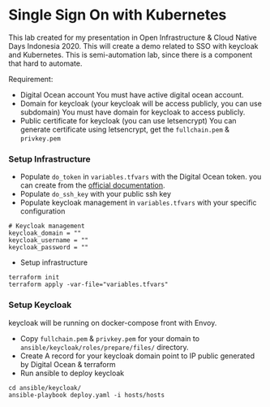 # Single Sign On with Kubernetes
This lab created for my presentation in Open Infrastructure & Cloud Native Days Indonesia 2020. This will create a demo related to SSO with keycloak and Kubernetes. This is semi-automation lab, since there is a component that hard to automate.

Requirement:
- Digital Ocean account
You must have active digital ocean account.
- Domain for keycloak (your keycloak will be access publicly, you can use subdomain)
You must have domain for keycloak to access publicly.
- Public certificate for keycloak (you can use letsencrypt)
You can generate certificate using letsencrypt, get the `fullchain.pem` & `privkey.pem`

### Setup Infrastructure
- Populate `do_token` in `variables.tfvars` with the Digital Ocean token. you can create from the [official documentation](https://www.digitalocean.com/docs/apis-clis/api/create-personal-access-token/).
- Populate `do_ssh_key` with your public ssh key
- Populate keycloak management in `variables.tfvars` with your specific configuration
```
# Keycloak management
keycloak_domain = ""
keycloak_username = ""
keycloak_password = ""
```
- Setup infrastructure
```
terraform init
terraform apply -var-file="variables.tfvars"
```

### Setup Keycloak
keycloak will be running on docker-compose front with Envoy.
- Copy `fullchain.pem` & `privkey.pem` for your domain to `ansible/keycloak/roles/prepare/files/` directory.
- Create A record for your keycloak domain point to IP public generated by Digital Ocean & terraform
- Run ansible to deploy keycloak
```
cd ansible/keycloak/
ansible-playbook deploy.yaml -i hosts/hosts
```
